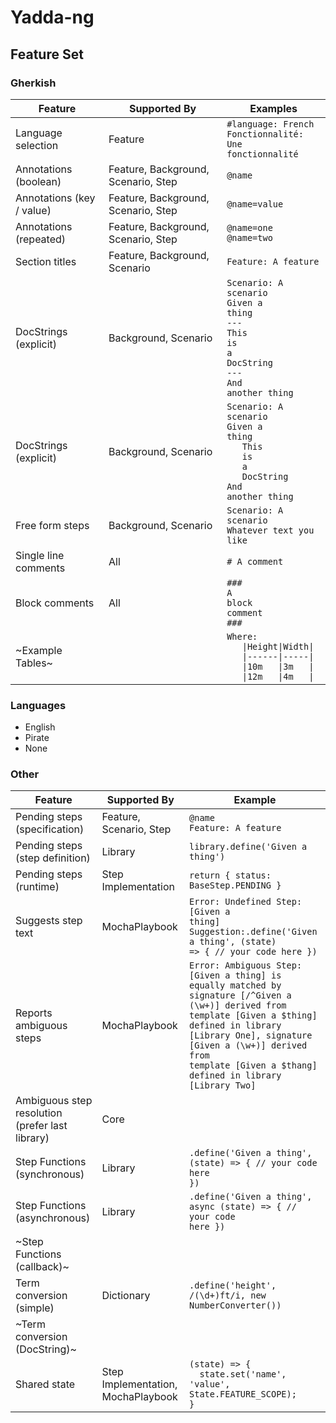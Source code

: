 # Yadda-ng

## Feature Set

### Gherkish

| Feature                   | Supported By                        | Examples                                                                                                                                                                                                                                                                                            |
| ------------------------- | ----------------------------------- | --------------------------------------------------------------------------------------------------------------------------------------------------------------------------------------------------------------------------------------------------------------------------------------------------- |
| Language selection        | Feature                             | <code>#language: French</code><br/><code>Fonctionnalité: Une fonctionnalité</code>                                                                                                                                                                                                                  |
| Annotations (boolean)     | Feature, Background, Scenario, Step | <code>@name</code>                                                                                                                                                                                                                                                                                  |
| Annotations (key / value) | Feature, Background, Scenario, Step | <code>@name=value</code>                                                                                                                                                                                                                                                                            |
| Annotations (repeated)    | Feature, Background, Scenario, Step | <code>@name=one</code></br><code>@name=two</code>                                                                                                                                                                                                                                                   |
| Section titles            | Feature, Background, Scenario       | <code>Feature: A feature</code>                                                                                                                                                                                                                                                                     |
| DocStrings (explicit)     | Background, Scenario                | <code>Scenario: A scenario</code><br/><code>Given a thing</code><br/><code>---</code><br/><code>This</code><br/><code>is</code><br/><code>a</code><br/><code>DocString</code><br/><code>---</code><br/><code>And another thing</code>                                                               |
| DocStrings (explicit)     | Background, Scenario                | <code>Scenario: A scenario</code><br/><code>Given a thing</code><br/><code>&nbsp;&nbsp;&nbsp;This</code><br/><code>&nbsp;&nbsp;&nbsp;is</code><br/><code>&nbsp;&nbsp;&nbsp;a</code><br/><code>&nbsp;&nbsp;&nbsp;DocString</code><br/><code>And another thing</code>                                 |
| Free form steps           | Background, Scenario                | <code>Scenario: A scenario</code><br/><code>Whatever text you like</code>                                                                                                                                                                                                                           |
| Single line comments      | All                                 | <code>\# A comment</code>                                                                                                                                                                                                                                                                           |
| Block comments            | All                                 | <code>\#\#\#</code><br/><code>A</code><br/><code>block</code><br/><code>comment</code><br/><code>\#\#\#</code>                                                                                                                                                                                      |
| ~Example Tables~          |                                     | <code>Where:</code><br/><code>&nbsp;&nbsp;&nbsp;\|Height\|Width\|</code><br/><code>&nbsp;&nbsp;&nbsp;\|------\|-----\|</code><br/><code>&nbsp;&nbsp;&nbsp;\|10m&nbsp;&nbsp;&nbsp;\|3m&nbsp;&nbsp;&nbsp;\|</code><br/><code>&nbsp;&nbsp;&nbsp;\|12m&nbsp;&nbsp;&nbsp;\|4m&nbsp;&nbsp;&nbsp;\|</code> |

### Languages

- English
- Pirate
- None

### Other

| Feature                                         | Supported By                       | Example                                                                                                                                                                                                                                                                          |
| ----------------------------------------------- | ---------------------------------- | -------------------------------------------------------------------------------------------------------------------------------------------------------------------------------------------------------------------------------------------------------------------------------- |
| Pending steps (specification)                   | Feature, Scenario, Step            | <code>@name</code></br><code>Feature: A feature</code>                                                                                                                                                                                                                           |
| Pending steps (step definition)                 | Library                            | <code>library.define('Given a thing')</code>                                                                                                                                                                                                                                     |
| Pending steps (runtime)                         | Step Implementation                | <code>return { status: BaseStep.PENDING }</code>                                                                                                                                                                                                                                 |
| Suggests step text                              | MochaPlaybook                      | <code>Error: Undefined Step: [Given a thing]</code><br/><code>Suggestion:.define('Given a thing', (state) => { // your code here })</code>                                                                                                                                       |
| Reports ambiguous steps                         | MochaPlaybook                      | <code>Error: Ambiguous Step: [Given a thing] is equally matched by signature [/^Given a (\w+)] derived from template [Given a $thing] defined in library [Library One], signature [Given a (\w+)] derived from template [Given a $thang] defined in library [Library Two]</code> |
| Ambiguous step resolution (prefer last library) | Core                               |                                                                                                                                                                                                                                                                                  |
| Step Functions (synchronous)                    | Library                            | <code>.define('Given a thing', (state) => { // your code here })</code>                                                                                                                                                                                                          |
| Step Functions (asynchronous)                   | Library                            | <code>.define('Given a thing', async (state) => { // your code here })</code>                                                                                                                                                                                                    |
| ~Step Functions (callback)~                     |                                    |                                                                                                                                                                                                                                                                                  |
| Term conversion (simple)                        | Dictionary                         | <code>.define('height', /(\d+)ft/i, new NumberConverter())</code>                                                                                                                                                                                                                |
| ~Term conversion (DocString)~                   |                                    |                                                                                                                                                                                                                                                                                  |
| Shared state                                    | Step Implementation, MochaPlaybook | <code>(state) => {</code><br/><code>&nbsp;&nbsp;state.set('name', 'value', State.FEATURE_SCOPE);</code><br/><code>}</code>                                                                                                                                                       |
